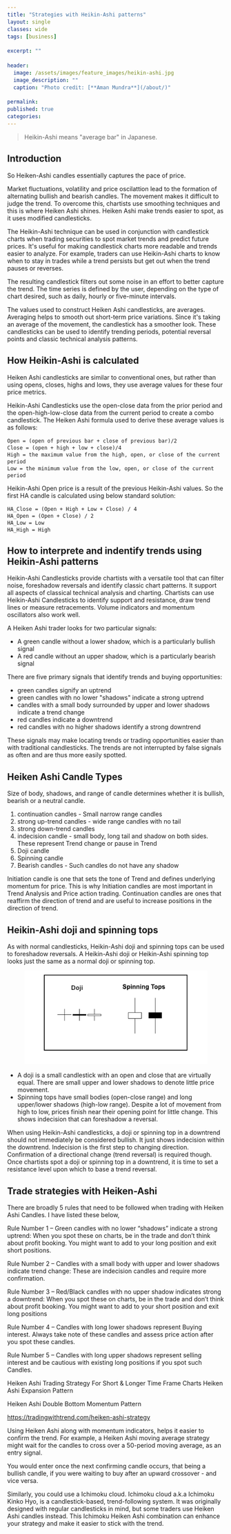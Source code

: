 ```yaml
---
title: "Strategies with Heikin-Ashi patterns"
layout: single
classes: wide
tags: [business]

excerpt: ""

header:
  image: /assets/images/feature_images/heikin-ashi.jpg
  image_description: ""
  caption: "Photo credit: [**Aman Mundra**](/about/)"

permalink:
published: true
categories: 
---
```



> Heikin-Ashi means "average bar" in Japanese.

## Introduction
So Heiken-Ashi candles essentially captures the pace of price.

Market fluctuations, volatility and price oscilattion lead to the formation of alternating bullish and bearish candles. The movement makes it difficult to judge the trend. To overcome this, chartists use smoothing techniques and this is where Heiken Ashi shines. Heiken Ashi make trends easier to spot, as it uses modified candlesticks.

The Heikin-Ashi technique can be used in conjunction with candlestick charts when trading securities to spot market trends and predict future prices. It's useful for making candlestick charts more readable and trends easier to analyze. For example, traders can use Heikin-Ashi charts to know when to stay in trades while a trend persists but get out when the trend pauses or reverses.

The resulting candlestick filters out some noise in an effort to better capture the trend.
The time series is defined by the user, depending on the type of chart desired, such as daily, hourly or five-minute intervals.

The values used to construct Heiken Ashi candlesticks, are averages. Averaging helps to smooth out short-term price variations. Since it's taking an average of the movement, the candlestick has a smoother look. These candlesticks can be used to identify trending periods, potential reversal points and classic technical analysis patterns.




## How Heikin-Ashi is calculated
Heiken Ashi candlesticks are similar to conventional ones, but rather than using opens, closes, highs and lows, they use average values for these four price metrics.

Heikin-Ashi Candlesticks use the open-close data from the prior period and the open-high-low-close data from the current period to create a combo candlestick. The Heiken Ashi formula used to derive these average values is as follows:

	Open = (open of previous bar + close of previous bar)/2
	Close = (open + high + low + close)/4
	High = the maximum value from the high, open, or close of the current period
	Low = the minimum value from the low, open, or close of the current period

Heikin-Ashi Open price is a result of the previous Heikin-Ashi values. So the first HA candle is calculated using below standard solution: 

	HA_Close = (Open + High + Low + Close) / 4
	HA_Open = (Open + Close) / 2
	HA_Low = Low
	HA_High = High




## How to interprete and indentify trends using Heikin-Ashi patterns
Heikin-Ashi Candlesticks provide chartists with a versatile tool that can filter noise, foreshadow reversals and identify classic chart patterns. It support all aspects of classical technical analysis and charting. Chartists can use Heikin-Ashi Candlesticks to identify support and resistance, draw trend lines or measure retracements. Volume indicators and momentum oscillators also work well.

A Heiken Ashi trader looks for two particular signals:
- A green candle without a lower shadow, which is a particularly bullish signal
- A red candle without an upper shadow, which is a particularly bearish signal


There are five primary signals that identify trends and buying opportunities:
- green candles signify an uptrend
- green candles with no lower "shadows" indicate a strong uptrend
- candles with a small body surrounded by upper and lower shadows indicate a trend change
- red candles indicate a downtrend
- red candles with no higher shadows identify a strong downtrend

These signals may make locating trends or trading opportunities easier than with traditional candlesticks. The trends are not interrupted by false signals as often and are thus more easily spotted. 




## Heiken Ashi Candle Types
Size of body, shadows, and range of candle determines whether it is bullish, bearish or a neutral candle.

1. continuation candles - Small narrow range candles
2. strong up-trend candles - wide range candles with no tail
3. strong down-trend candles
4. indecision candle - small body, long tail and shadow on both sides. These represent Trend change or pause in Trend
5. Doji candle
6. Spinning candle
7. Bearish candles - Such candles do not have any shadow

Initiation candle is one that sets the tone of Trend and defines underlying momentum for price. This is why Initiation candles are most important in Trend Analysis and Price action trading. Continuation candles are ones that reaffirm the direction of trend and are useful to increase positions in the direction of trend.




## Heikin-Ashi doji and spinning tops
As with normal candlesticks, Heikin-Ashi doji and spinning tops can be used to foreshadow reversals. A Heikin-Ashi doji or Heikin-Ashi spinning top looks just the same as a normal doji or spinning top. 

<figure>
  <a href="/assets/images/post_images/hashi_dojispin.png"><img src="/assets/images/post_images/hashi_dojispin.png"></a>
</figure>

- A doji is a small candlestick with an open and close that are virtually equal. There are 	small upper and lower shadows to denote little price movement.
- Spinning tops have small bodies (open-close range) and long upper/lower shadows (high-low range). Despite a lot of movement from high to low, prices finish near their opening point for little change. This shows indecision that can foreshadow a reversal.

When using Heikin-Ashi candlesticks, a doji or spinning top in a downtrend should not immediately be considered bullish. It just shows indecision within the downtrend. Indecision is the first step to changing direction. Confirmation of a directional change (trend reversal) is required though. Once chartists spot a doji or spinning top in a downtrend, it is time to set a resistance level upon which to base a trend reversal.




## Trade strategies with Heiken-Ashi
There are broadly 5 rules that need to be followed when trading with Heiken Ashi Candles. I have listed these below,

Rule Number 1 – Green candles with no lower “shadows” indicate a strong uptrend: When you spot these on charts, be in the trade and don’t think about profit booking. You might want to add to your long position and exit short positions.

Rule Number 2 – Candles with a small body with upper and lower shadows indicate  trend change: These are indecision candles and require more confirmation.

Rule Number 3 – Red/Black candles with no upper shadow indicates strong a downtrend: When you spot these on charts, be in the trade and don’t think about profit booking. You might want to add to your short position and exit long positions

Rule Number 4 – Candles with long lower shadows represent Buying interest. Always take note of these candles and assess price action after you spot these candles.

Rule Number 5 – Candles with long upper shadows represent selling interest and be cautious with existing long positions if you spot such Candles.



Heiken Ashi Trading Strategy For Short & Longer Time Frame Charts
Heiken Ashi Expansion Pattern

Heiken Ashi Double Bottom Momentum Pattern

https://tradingwithtrend.com/heiken-ashi-strategy





Using Heiken Ashi along with momentum indicators, helps it easier to confirm the trend. 
For example, a Heiken Ashi moving average strategy might wait for the candles to cross over a 50-period moving average, as an entry signal.

You would enter once the next confirming candle occurs, that being a bullish candle, if you were waiting to buy after an upward crossover - and vice versa. 

Similarly, you could use a Ichimoku cloud. Ichimoku cloud a.k.a Ichimoku Kinko Hyo, is a candlestick-based, trend-following system. It was originally designed with regular candlesticks in mind, but some traders use Heiken Ashi candles instead. This Ichimoku Heiken Ashi combination can enhance your strategy and make it easier to stick with the trend.


